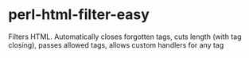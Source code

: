 # perl-html-filter-easy
Filters HTML. Automatically closes forgotten tags, cuts length (with tag closing), passes allowed tags, allows custom handlers for any tag
